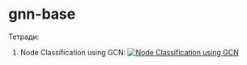 # gnn-base

Тетради:
1. Node Classification using GCN: [![Node Classification using GCN](https://colab.research.google.com/assets/colab-badge.svg)](https://colab.research.google.com/github/roman-4erkasov/gnn-base/blob/main/GraphConvolutionNetwork.ipynb) 

